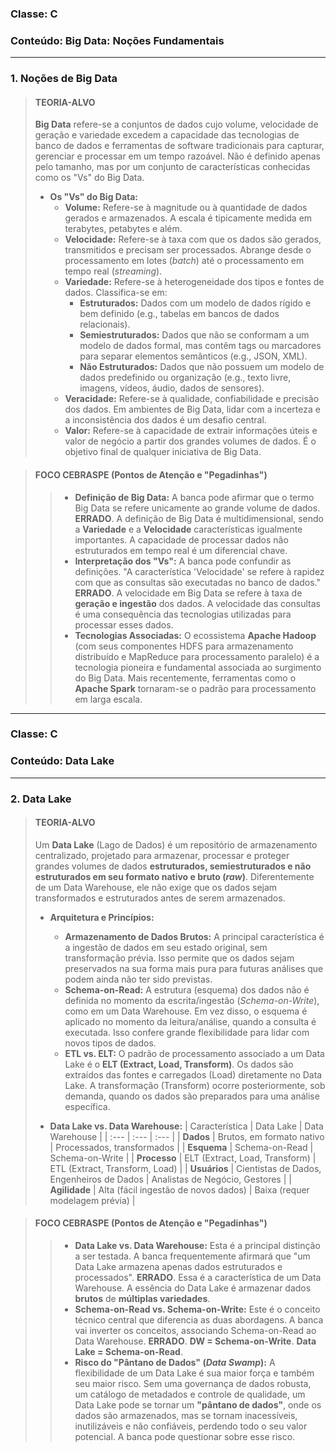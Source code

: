 ### **Classe:** C
### **Conteúdo:** Big Data: Noções Fundamentais

---

### **1. Noções de Big Data**

> #### **TEORIA-ALVO**
> **Big Data** refere-se a conjuntos de dados cujo volume, velocidade de geração e variedade excedem a capacidade das tecnologias de banco de dados e ferramentas de software tradicionais para capturar, gerenciar e processar em um tempo razoável. Não é definido apenas pelo tamanho, mas por um conjunto de características conhecidas como os "Vs" do Big Data.
>
> * **Os "Vs" do Big Data:**
>     * **Volume:** Refere-se à magnitude ou à quantidade de dados gerados e armazenados. A escala é tipicamente medida em terabytes, petabytes e além.
>     * **Velocidade:** Refere-se à taxa com que os dados são gerados, transmitidos e precisam ser processados. Abrange desde o processamento em lotes (*batch*) até o processamento em tempo real (*streaming*).
>     * **Variedade:** Refere-se à heterogeneidade dos tipos e fontes de dados. Classifica-se em:
>         * **Estruturados:** Dados com um modelo de dados rígido e bem definido (e.g., tabelas em bancos de dados relacionais).
>         * **Semiestruturados:** Dados que não se conformam a um modelo de dados formal, mas contêm tags ou marcadores para separar elementos semânticos (e.g., JSON, XML).
>         * **Não Estruturados:** Dados que não possuem um modelo de dados predefinido ou organização (e.g., texto livre, imagens, vídeos, áudio, dados de sensores).
>     * **Veracidade:** Refere-se à qualidade, confiabilidade e precisão dos dados. Em ambientes de Big Data, lidar com a incerteza e a inconsistência dos dados é um desafio central.
>     * **Valor:** Refere-se à capacidade de extrair informações úteis e valor de negócio a partir dos grandes volumes de dados. É o objetivo final de qualquer iniciativa de Big Data.

> #### **FOCO CEBRASPE (Pontos de Atenção e "Pegadinhas")**
> > * **Definição de Big Data:** A banca pode afirmar que o termo Big Data se refere unicamente ao grande volume de dados. **ERRADO**. A definição de Big Data é multidimensional, sendo a **Variedade** e a **Velocidade** características igualmente importantes. A capacidade de processar dados não estruturados em tempo real é um diferencial chave.
> > * **Interpretação dos "Vs":** A banca pode confundir as definições. "A característica 'Velocidade' se refere à rapidez com que as consultas são executadas no banco de dados." **ERRADO**. A velocidade em Big Data se refere à taxa de **geração e ingestão** dos dados. A velocidade das consultas é uma consequência das tecnologias utilizadas para processar esses dados.
> > * **Tecnologias Associadas:** O ecossistema **Apache Hadoop** (com seus componentes HDFS para armazenamento distribuído e MapReduce para processamento paralelo) é a tecnologia pioneira e fundamental associada ao surgimento do Big Data. Mais recentemente, ferramentas como o **Apache Spark** tornaram-se o padrão para processamento em larga escala.

---

### **Classe:** C
### **Conteúdo:** Data Lake

---

### **2. Data Lake**

> #### **TEORIA-ALVO**
> Um **Data Lake** (Lago de Dados) é um repositório de armazenamento centralizado, projetado para armazenar, processar e proteger grandes volumes de dados **estruturados, semiestruturados e não estruturados em seu formato nativo e bruto (*raw*)**. Diferentemente de um Data Warehouse, ele não exige que os dados sejam transformados e estruturados antes de serem armazenados.
>
> * **Arquitetura e Princípios:**
>     * **Armazenamento de Dados Brutos:** A principal característica é a ingestão de dados em seu estado original, sem transformação prévia. Isso permite que os dados sejam preservados na sua forma mais pura para futuras análises que podem ainda não ter sido previstas.
>     * **Schema-on-Read:** A estrutura (esquema) dos dados não é definida no momento da escrita/ingestão (*Schema-on-Write*), como em um Data Warehouse. Em vez disso, o esquema é aplicado no momento da leitura/análise, quando a consulta é executada. Isso confere grande flexibilidade para lidar com novos tipos de dados.
>     * **ETL vs. ELT:** O padrão de processamento associado a um Data Lake é o **ELT (Extract, Load, Transform)**. Os dados são extraídos das fontes e carregados (Load) diretamente no Data Lake. A transformação (Transform) ocorre posteriormente, sob demanda, quando os dados são preparados para uma análise específica.
>
> * **Data Lake vs. Data Warehouse:**
>     | Característica | Data Lake | Data Warehouse |
>     | :--- | :--- | :--- |
>     | **Dados** | Brutos, em formato nativo | Processados, transformados |
>     | **Esquema** | Schema-on-Read | Schema-on-Write |
>     | **Processo** | ELT (Extract, Load, Transform) | ETL (Extract, Transform, Load) |
>     | **Usuários** | Cientistas de Dados, Engenheiros de Dados | Analistas de Negócio, Gestores |
>     | **Agilidade** | Alta (fácil ingestão de novos dados) | Baixa (requer modelagem prévia) |

> #### **FOCO CEBRASPE (Pontos de Atenção e "Pegadinhas")**
> > * **Data Lake vs. Data Warehouse:** Esta é a principal distinção a ser testada. A banca frequentemente afirmará que "um Data Lake armazena apenas dados estruturados e processados". **ERRADO**. Essa é a característica de um Data Warehouse. A essência do Data Lake é armazenar dados **brutos** de **múltiplas variedades**.
> > * **Schema-on-Read vs. Schema-on-Write:** Este é o conceito técnico central que diferencia as duas abordagens. A banca vai inverter os conceitos, associando Schema-on-Read ao Data Warehouse. **ERRADO**. **DW = Schema-on-Write**. **Data Lake = Schema-on-Read**.
> > * **Risco do "Pântano de Dados" (*Data Swamp*):** A flexibilidade de um Data Lake é sua maior força e também seu maior risco. Sem uma governança de dados robusta, um catálogo de metadados e controle de qualidade, um Data Lake pode se tornar um **"pântano de dados"**, onde os dados são armazenados, mas se tornam inacessíveis, inutilizáveis e não confiáveis, perdendo todo o seu valor potencial. A banca pode questionar sobre esse risco.
